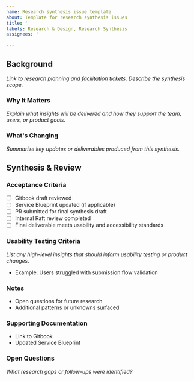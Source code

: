```yaml
---
name: Research synthesis issue template
about: Template for research synthesis issues
title: ''
labels: Research & Design, Research Synthesis
assignees: ''

---
```


## Background
_Link to research planning and facilitation tickets. Describe the synthesis scope._

### Why It Matters
_Explain what insights will be delivered and how they support the team, users, or product goals._

### What's Changing
_Summarize key updates or deliverables produced from this synthesis._

## Synthesis & Review
### Acceptance Criteria
- [ ] Gitbook draft reviewed
- [ ] Service Blueprint updated (if applicable)
- [ ] PR submitted for final synthesis draft
- [ ] Internal Raft review completed
- [ ] Final deliverable meets usability and accessibility standards

### Usability Testing Criteria
_List any high-level insights that should inform usability testing or product changes._
- Example: Users struggled with submission flow validation

### Notes
- Open questions for future research
- Additional patterns or unknowns surfaced

### Supporting Documentation
- Link to Gitbook
- Updated Service Blueprint

### Open Questions
_What research gaps or follow-ups were identified?_
